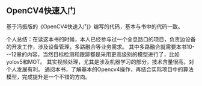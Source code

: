 
## OpenCV4快速入门

基于冯振版的《OpenCV4快速入门》编写的代码，基本与书中的代码一致。

个人总结：在读这本书的时候，本人已经参与过一个全息路口的项目，负责边设备的开发工作，涉及设备管理，多路融合等业务需求。
其中多路融合就需要本书10---12章的内容，当然目标检测和跟踪都是采用更高级别的模型进行了，比如yolov5和MOT。
其实视频处理，尤其是涉及机器学习的部分，技术含量很高，对个人发展有利。
通阅本书，了解基本的Opencv4操作，再结合实际项目中的算法模型，完成提升是一个不错的方向。